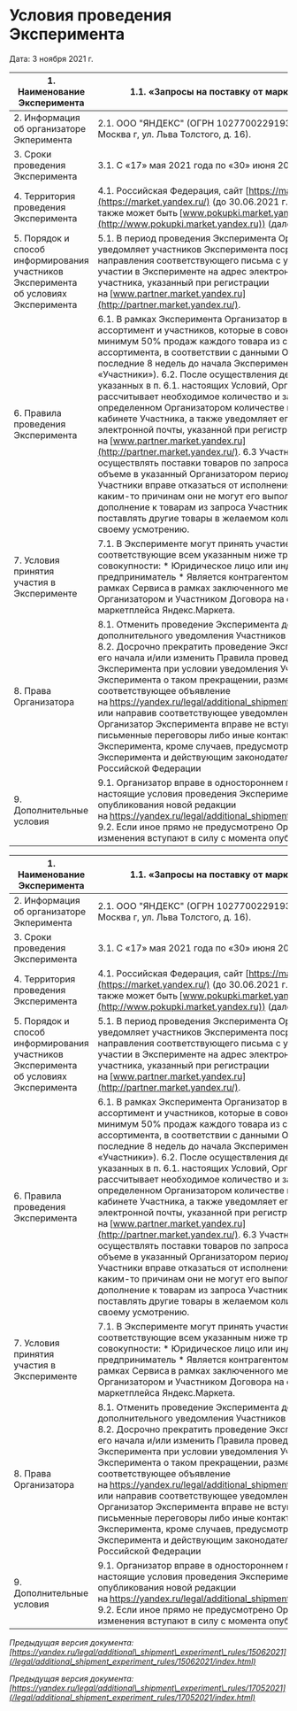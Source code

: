  Условия проведения Эксперимента
===============================

  Дата: 3 ноября 2021 г.

 


| 1\. Наименование Эксперимента | 1\.1\. «Запросы на поставку от маркетплейса» |
| --- | --- |
| 2\. Информация об организаторе Экперимента | 2\.1\. ООО "ЯНДЕКС" (ОГРН 1027700229193, 119021, Москва г, ул. Льва Толстого, д. 16\). |
| 3\. Сроки проведения Эксперимента | 3\.1\. С «17» мая 2021 года по «30» июня 2022 года |
| 4\. Территория проведения Эксперимента | 4\.1\. Российская Федерация, сайт [https://market.yandex.ru](https://market.yandex.ru/) (до 30\.06\.2021 г. включительно также может быть [www.pokupki.market.yandex.ru](http://www.pokupki.market.yandex.ru)) (далее – «Сервис») |
| 5\. Порядок и способ информирования участников Эксперимента об условиях Эксперимента | 5\.1\. В период проведения Эксперимента Организатор уведомляет участников Эксперимента посредством направления соответствующего письма с условиями об участии в Эксперименте на адрес электронной почты участника, указанный при регистрации на [www.partner.market.yandex.ru](http://partner.market.yandex.ru/). |
| 6\. Правила проведения Эксперимента | 6\.1\. В рамках Эксперимента Организатор вправе выбирать ассортимент и участников, которые в совокупности дают минимум 50% продаж каждого товара из соответствующего ассортимента, в соответствии с данными Организатора за последние 8 недель до начала Эксперимента (далее – «Участники»). 6\.2\. После осуществления действий, указанных в п. 6\.1\. настоящих Условий, Организатор рассчитывает необходимое количество и запрашивает его в определенном Организатором количестве в Личном кабинете Участника, а также уведомляет его посредством электронной почты, указанной при регистрации на [www.partner.market.yandex.ru](http://partner.market.yandex.ru/).  6\.3 Участникам необходимо осуществлять поставки товаров по запросам в полном объеме в указанный Организатором период времени.  6\.4 Участники вправе отказаться от исполнения запросу, если по каким\-то причинам они не могут его выполнить.  6\.5 В дополнение к товарам из запроса Участники вправе поставлять другие товары в желаемом количестве по своему усмотрению. |
| 7\. Условия принятия участия в Эксперименте | 7\.1\. В Эксперименте могут принять участие лица, соответствующие всем указанным ниже требованиям в совокупности: * Юридическое лицо или индивидуальный предприниматель * Является контрагентом Организатора в рамках Сервиса в рамках заключенного между Организатором и Участником Договора на оказание услуг маркетплейса Яндекс.Маркета. |
| 8\. Права Организатора | 8\.1\. Отменить проведение Эксперимента до его начала без дополнительного уведомления Участников Эксперимента; 8\.2\. Досрочно прекратить проведение Эксперимента после его начала и/или изменить Правила проведения Эксперимента при условии уведомления Участников Эксперимента о таком прекращении, разместив соответствующее объявление на <https://yandex.ru/legal/additional_shipment_experiment_rules> или направив соответствующее уведомление.  8\.3\. Организатор Эксперимента вправе не вступать в письменные переговоры либо иные контакты с участниками Эксперимента, кроме случаев, предусмотренных Правилами Эксперимента и действующим законодательством Российской Федерации |
| 9\. Дополнительные условия | 9\.1\. Организатор вправе в одностороннем порядке изменять настоящие условия проведения Эксперимента путем опубликования новой редакции на <https://yandex.ru/legal/additional_shipment_experiment_rules>.  9\.2\. Если иное прямо не предусмотрено Организатором, изменения вступают в силу с момента опубликования. |




| 1\. Наименование Эксперимента | 1\.1\. «Запросы на поставку от маркетплейса» |
| --- | --- |
| 2\. Информация об организаторе Экперимента | 2\.1\. ООО "ЯНДЕКС" (ОГРН 1027700229193, 119021, Москва г, ул. Льва Толстого, д. 16\). |
| 3\. Сроки проведения Эксперимента | 3\.1\. С «17» мая 2021 года по «30» июня 2022 года |
| 4\. Территория проведения Эксперимента | 4\.1\. Российская Федерация, сайт [https://market.yandex.ru](https://market.yandex.ru/) (до 30\.06\.2021 г. включительно также может быть [www.pokupki.market.yandex.ru](http://www.pokupki.market.yandex.ru)) (далее – «Сервис») |
| 5\. Порядок и способ информирования участников Эксперимента об условиях Эксперимента | 5\.1\. В период проведения Эксперимента Организатор уведомляет участников Эксперимента посредством направления соответствующего письма с условиями об участии в Эксперименте на адрес электронной почты участника, указанный при регистрации на [www.partner.market.yandex.ru](http://partner.market.yandex.ru/). |
| 6\. Правила проведения Эксперимента | 6\.1\. В рамках Эксперимента Организатор вправе выбирать ассортимент и участников, которые в совокупности дают минимум 50% продаж каждого товара из соответствующего ассортимента, в соответствии с данными Организатора за последние 8 недель до начала Эксперимента (далее – «Участники»). 6\.2\. После осуществления действий, указанных в п. 6\.1\. настоящих Условий, Организатор рассчитывает необходимое количество и запрашивает его в определенном Организатором количестве в Личном кабинете Участника, а также уведомляет его посредством электронной почты, указанной при регистрации на [www.partner.market.yandex.ru](http://partner.market.yandex.ru/).  6\.3 Участникам необходимо осуществлять поставки товаров по запросам в полном объеме в указанный Организатором период времени.  6\.4 Участники вправе отказаться от исполнения запросу, если по каким\-то причинам они не могут его выполнить.  6\.5 В дополнение к товарам из запроса Участники вправе поставлять другие товары в желаемом количестве по своему усмотрению. |
| 7\. Условия принятия участия в Эксперименте | 7\.1\. В Эксперименте могут принять участие лица, соответствующие всем указанным ниже требованиям в совокупности: * Юридическое лицо или индивидуальный предприниматель * Является контрагентом Организатора в рамках Сервиса в рамках заключенного между Организатором и Участником Договора на оказание услуг маркетплейса Яндекс.Маркета. |
| 8\. Права Организатора | 8\.1\. Отменить проведение Эксперимента до его начала без дополнительного уведомления Участников Эксперимента; 8\.2\. Досрочно прекратить проведение Эксперимента после его начала и/или изменить Правила проведения Эксперимента при условии уведомления Участников Эксперимента о таком прекращении, разместив соответствующее объявление на <https://yandex.ru/legal/additional_shipment_experiment_rules> или направив соответствующее уведомление.  8\.3\. Организатор Эксперимента вправе не вступать в письменные переговоры либо иные контакты с участниками Эксперимента, кроме случаев, предусмотренных Правилами Эксперимента и действующим законодательством Российской Федерации |
| 9\. Дополнительные условия | 9\.1\. Организатор вправе в одностороннем порядке изменять настоящие условия проведения Эксперимента путем опубликования новой редакции на <https://yandex.ru/legal/additional_shipment_experiment_rules>.  9\.2\. Если иное прямо не предусмотрено Организатором, изменения вступают в силу с момента опубликования. |

  *Предыдущая версия документа: [https://yandex.ru/legal/additional\_shipment\_experiment\_rules/15062021](/legal/additional_shipment_experiment_rules/15062021/index.html)* 

  *Предыдущая версия документа: [https://yandex.ru/legal/additional\_shipment\_experiment\_rules/17052021](/legal/additional_shipment_experiment_rules/17052021/index.html)* 

 
